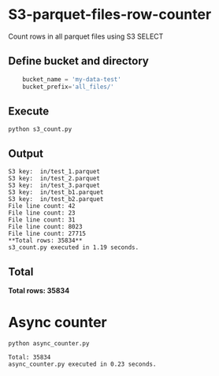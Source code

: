 # S3-parquet-files-row-counter
Count rows in all parquet files using S3 SELECT


## Define bucket and directory
```Python
    bucket_name	= 'my-data-test'
    bucket_prefix='all_files/'
```


## Execute

```python s3_count.py```

## Output

	S3 key:  in/test_1.parquet
	S3 key:  in/test_2.parquet
	S3 key:  in/test_3.parquet
	S3 key:  in/test_b1.parquet
	S3 key:  in/test_b2.parquet
	File line count: 42
	File line count: 23
	File line count: 31
	File line count: 8023
	File line count: 27715
	**Total rows: 35834**
	s3_count.py executed in 1.19 seconds.
	
## Total

**Total rows: 35834**


# Async counter

```python async_counter.py```

	Total: 35834
	async_counter.py executed in 0.23 seconds.
